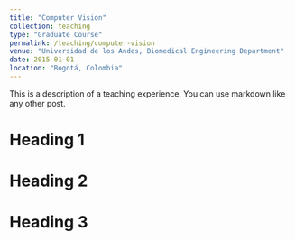 ```yaml
---
title: "Computer Vision"
collection: teaching
type: "Graduate Course"
permalink: /teaching/computer-vision
venue: "Universidad de los Andes, Biomedical Engineering Department"
date: 2015-01-01
location: "Bogotá, Colombia"
---
```


This is a description of a teaching experience. You can use markdown like any other post.

Heading 1
======

Heading 2
======

Heading 3
======
